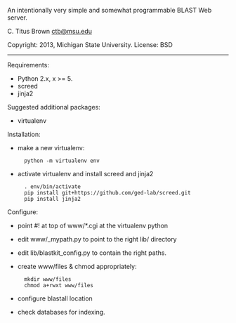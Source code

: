 An intentionally very simple and somewhat programmable BLAST Web server.

C. Titus Brown
ctb@msu.edu

Copyright: 2013, Michigan State University.
License: BSD

----

Requirements:

 - Python 2.x, x >= 5.
 - screed
 - jinja2

Suggested additional packages:

 - virtualenv

Installation:

 - make a new virtualenv:

         python -m virtualenv env

 - activate virtualenv and install screed and jinja2

         . env/bin/activate
         pip install git+https://github.com/ged-lab/screed.git
         pip install jinja2

Configure:

 - point #! at top of www/*.cgi at the virtualenv python

 - edit www/_mypath.py to point to the right lib/ directory

 - edit lib/blastkit_config.py to contain the right paths.

 - create www/files & chmod appropriately:

         mkdir www/files
         chmod a+rwxt www/files

 - configure blastall location

 - check databases for indexing.

